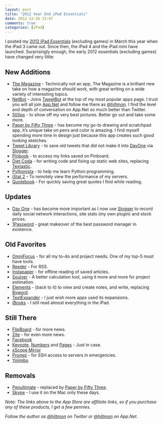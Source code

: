 ```yaml
---
layout: post
title: "2012 Year End iPad Essentials"
date: 2012-12-26 13:47
comments: true
categories: [iPad]
---
```


I posted my [2012 iPad Essentials](http://www.hiltmon.com/blog/2012/03/17/2012-ipad-essentials/) (excluding games) in March this year when the iPad 3 came out. Since then, the iPad 4 and the iPad mini have launched. Surprisingly enough, the early 2012 essentials (excluding games) have changed very little:

## New Additions

* [The Magazine](http://click.linksynergy.com/fs-bin/stat?id=V41G*FiMqjc&offerid=146261&type=3&subid=0&tmpid=1826&RD_PARM1=https%253A%252F%252Fitunes.apple.com%252Fus%252Fapp%252Fthe-magazine.%252Fid557744510%253Fmt%253D8%2526uo%253D4%2526partnerId%253D30) - Technically not an app, The Magazine is a brilliant new take on how a magazine should work, with great writing on a wide variety of interesting topics.
* [NetBot](http://click.linksynergy.com/fs-bin/stat?id=V41G*FiMqjc&offerid=146261&type=3&subid=0&tmpid=1826&RD_PARM1=https%253A%252F%252Fitunes.apple.com%252Fus%252Fapp%252Fnetbot-for-app.net-ipad-edition%252Fid563596528%253Fmt%253D8%2526uo%253D4%2526partnerId%253D30) - Joins [TweetBot](http://click.linksynergy.com/fs-bin/stat?id=V41G*FiMqjc&offerid=146261&type=3&subid=0&tmpid=1826&RD_PARM1=https%253A%252F%252Fitunes.apple.com%252Fus%252Fapp%252Ftweetbot-for-twitter-ipad%252Fid498801050%253Fmt%253D8%2526uo%253D4%2526partnerId%253D30) at the top of my most popular apps page. I trust you will all join [App.Net](https://join.app.net) and follow me there as [@hiltmon](http://alpha.app.net/hiltmon). I find the level and depth of conversation on App.Net so much better than Twitter.
* [500px](http://click.linksynergy.com/fs-bin/stat?id=V41G*FiMqjc&offerid=146261&type=3&subid=0&tmpid=1826&RD_PARM1=https%253A%252F%252Fitunes.apple.com%252Fus%252Fapp%252F500px%252Fid471965292%253Fmt%253D8%2526uo%253D4%2526partnerId%253D30) - to show off my very best pictures. Better go out and take some more.
* [Paper by Fifty Three](http://click.linksynergy.com/fs-bin/stat?id=V41G*FiMqjc&offerid=146261&type=3&subid=0&tmpid=1826&RD_PARM1=https%253A%252F%252Fitunes.apple.com%252Fus%252Fapp%252Fpaper-by-fiftythree%252Fid506003812%253Fmt%253D8%2526uo%253D4%2526partnerId%253D30) - has become my go-to drawing and scratchpad app, it’s unique take on pens and color is amazing. I find myself spending more time in design just because this app creates such good looking sketches.
* [Tweet Library](http://click.linksynergy.com/fs-bin/stat?id=V41G*FiMqjc&offerid=146261&type=3&subid=0&tmpid=1826&RD_PARM1=https%253A%252F%252Fitunes.apple.com%252Fus%252Fapp%252Ftweet-library%252Fid365768793%253Fmt%253D8%2526uo%253D4%2526partnerId%253D30) - to save old tweets that did not make it into [DayOne](http://click.linksynergy.com/fs-bin/stat?id=V41G*FiMqjc&offerid=146261&type=3&subid=0&tmpid=1826&RD_PARM1=https%253A%252F%252Fitunes.apple.com%252Fus%252Fapp%252Fday-one-journal%252Fid421706526%253Fmt%253D8%2526uo%253D4%2526partnerId%253D30) via [Slogger](http://ttscoff.github.com/Slogger/).
* [Pinbook](http://click.linksynergy.com/fs-bin/stat?id=V41G*FiMqjc&offerid=146261&type=3&subid=0&tmpid=1826&RD_PARM1=https%253A%252F%252Fitunes.apple.com%252Fus%252Fapp%252Fpinbook-for-pinboard%252Fid564452716%253Fmt%253D8%2526uo%253D4%2526partnerId%253D30) - to access my links saved on Pinboard.
* [Diet Coda](http://click.linksynergy.com/fs-bin/stat?id=V41G*FiMqjc&offerid=146261&type=3&subid=0&tmpid=1826&RD_PARM1=https%253A%252F%252Fitunes.apple.com%252Fus%252Fapp%252Fdiet-coda%252Fid500906297%253Fmt%253D8%2526uo%253D4%2526partnerId%253D30) - for writing code and fixing up static web sites, replacing [Textastic](http://click.linksynergy.com/fs-bin/stat?id=V41G*FiMqjc&offerid=146261&type=3&subid=0&tmpid=1826&RD_PARM1=https%253A%252F%252Fitunes.apple.com%252Fus%252Fapp%252Ftextastic-code-editor%252Fid383577124%253Fmt%253D8%2526uo%253D4%2526partnerId%253D30).
* [Pythonista](http://click.linksynergy.com/fs-bin/stat?id=V41G*FiMqjc&offerid=146261&type=3&subid=0&tmpid=1826&RD_PARM1=https%253A%252F%252Fitunes.apple.com%252Fus%252Fapp%252Fpythonista%252Fid528579881%253Fmt%253D8%2526uo%253D4%2526partnerId%253D30) - to help me learn Python programming.
* [iStat 2](http://click.linksynergy.com/fs-bin/stat?id=V41G*FiMqjc&offerid=146261&type=3&subid=0&tmpid=1826&RD_PARM1=https%253A%252F%252Fitunes.apple.com%252Fus%252Fapp%252Fistat-2%252Fid571129458%253Fmt%253D8%2526uo%253D4%2526partnerId%253D30) - To remotely view the performance of my servers.
* [Quotebook](http://click.linksynergy.com/fs-bin/stat?id=V41G*FiMqjc&offerid=146261&type=3&subid=0&tmpid=1826&RD_PARM1=https%253A%252F%252Fitunes.apple.com%252Fus%252Fapp%252Fquotebook-notebook-for-quotes%252Fid423726272%253Fmt%253D8%2526uo%253D4%2526partnerId%253D30) - For quickly saving great quotes I find while reading.

## Updates

* [Day One](http://click.linksynergy.com/fs-bin/stat?id=V41G*FiMqjc&offerid=146261&type=3&subid=0&tmpid=1826&RD_PARM1=https%253A%252F%252Fitunes.apple.com%252Fus%252Fapp%252Fday-one-journal%252Fid421706526%253Fmt%253D8%2526uo%253D4%2526partnerId%253D30) - has become more important as I now use [Slogger](http://ttscoff.github.com/Slogger/) to record daily social network interactions, site stats (my own plugin) and stock prices.
* [1Password](http://click.linksynergy.com/fs-bin/stat?id=V41G*FiMqjc&offerid=146261&type=3&subid=0&tmpid=1826&RD_PARM1=https%253A%252F%252Fitunes.apple.com%252Fus%252Fapp%252F1password%252Fid568903335%253Fmt%253D8%2526uo%253D4%2526partnerId%253D30) - great makeover of the best password manager in existence.

## Old Favorites

* [OmniFocus](http://click.linksynergy.com/fs-bin/stat?id=V41G*FiMqjc&offerid=146261&type=3&subid=0&tmpid=1826&RD_PARM1=https%253A%252F%252Fitunes.apple.com%252Fus%252Fapp%252Fomnifocus-for-ipad%252Fid383804552%253Fmt%253D8%2526uo%253D4%2526partnerId%253D30) - for all my to-do and project needs. One of my top-5 must have tools.
* [Reeder](http://click.linksynergy.com/fs-bin/stat?id=V41G*FiMqjc&offerid=146261&type=3&subid=0&tmpid=1826&RD_PARM1=https%253A%252F%252Fitunes.apple.com%252Fus%252Fapp%252Freeder-for-ipad%252Fid375661689%253Fmt%253D8%2526uo%253D4%2526partnerId%253D30) - For RSS.
* [Instapaper](http://click.linksynergy.com/fs-bin/stat?id=V41G*FiMqjc&offerid=146261&type=3&subid=0&tmpid=1826&RD_PARM1=https%253A%252F%252Fitunes.apple.com%252Fus%252Fapp%252Finstapaper%252Fid288545208%253Fmt%253D8%2526uo%253D4%2526partnerId%253D30) - for offline reading of saved articles.
* [Soulver](http://click.linksynergy.com/fs-bin/stat?id=V41G*FiMqjc&offerid=146261&type=3&subid=0&tmpid=1826&RD_PARM1=https%253A%252F%252Fitunes.apple.com%252Fus%252Fapp%252Fsoulver-for-ipad%252Fid371982536%253Fmt%253D8%2526uo%253D4%2526partnerId%253D30) - A better calculation tool, using it more and more for project estimation.
* [Elements](http://click.linksynergy.com/fs-bin/stat?id=V41G*FiMqjc&offerid=146261&type=3&subid=0&tmpid=1826&RD_PARM1=https%253A%252F%252Fitunes.apple.com%252Fus%252Fapp%252Felements-for-dropbox-markdown%252Fid382752422%253Fmt%253D8%2526uo%253D4%2526partnerId%253D30) - (back to it) to view and create notes, and write, replacing [Byword](http://click.linksynergy.com/fs-bin/stat?id=V41G*FiMqjc&offerid=146261&type=3&subid=0&tmpid=1826&RD_PARM1=https%253A%252F%252Fitunes.apple.com%252Fus%252Fapp%252Fbyword%252Fid482063361%253Fmt%253D8%2526uo%253D4%2526partnerId%253D30).
* [TextExpander](http://click.linksynergy.com/fs-bin/stat?id=V41G*FiMqjc&offerid=146261&type=3&subid=0&tmpid=1826&RD_PARM1=https%253A%252F%252Fitunes.apple.com%252Fus%252Fapp%252Ftextexpander%252Fid326180690%253Fmt%253D8%2526uo%253D4%2526partnerId%253D30) - I just wish more apps used its expansions.
* [iBooks](http://click.linksynergy.com/fs-bin/stat?id=V41G*FiMqjc&offerid=146261&type=3&subid=0&tmpid=1826&RD_PARM1=https%253A%252F%252Fitunes.apple.com%252Fus%252Fapp%252Fibooks%252Fid364709193%253Fmt%253D8%2526uo%253D4%2526partnerId%253D30) - I still read almost everything in the iPad.

## Still There

* [FlipBoard](http://click.linksynergy.com/fs-bin/stat?id=V41G*FiMqjc&offerid=146261&type=3&subid=0&tmpid=1826&RD_PARM1=https%253A%252F%252Fitunes.apple.com%252Fus%252Fapp%252Fflipboard-your-social-news%252Fid358801284%253Fmt%253D8%2526uo%253D4%2526partnerId%253D30) - for more news.
* [Zite](http://click.linksynergy.com/fs-bin/stat?id=V41G*FiMqjc&offerid=146261&type=3&subid=0&tmpid=1826&RD_PARM1=https%253A%252F%252Fitunes.apple.com%252Fus%252Fapp%252Fzite-personalized-magazine%252Fid419752338%253Fmt%253D8%2526uo%253D4%2526partnerId%253D30) - for even more news.
* [Facebook](http://click.linksynergy.com/fs-bin/stat?id=V41G*FiMqjc&offerid=146261&type=3&subid=0&tmpid=1826&RD_PARM1=https%253A%252F%252Fitunes.apple.com%252Fus%252Fapp%252Ffacebook%252Fid284882215%253Fmt%253D8%2526uo%253D4%2526partnerId%253D30)
* [Keynote](http://click.linksynergy.com/fs-bin/stat?id=V41G*FiMqjc&offerid=146261&type=3&subid=0&tmpid=1826&RD_PARM1=https%253A%252F%252Fitunes.apple.com%252Fus%252Fapp%252Fkeynote%252Fid361285480%253Fmt%253D8%2526uo%253D4%2526partnerId%253D30), [Numbers](http://click.linksynergy.com/fs-bin/stat?id=V41G*FiMqjc&offerid=146261&type=3&subid=0&tmpid=1826&RD_PARM1=https%253A%252F%252Fitunes.apple.com%252Fus%252Fapp%252Fnumbers%252Fid361304891%253Fmt%253D8%2526uo%253D4%2526partnerId%253D30) and [Pages](http://click.linksynergy.com/fs-bin/stat?id=V41G*FiMqjc&offerid=146261&type=3&subid=0&tmpid=1826&RD_PARM1=https%253A%252F%252Fitunes.apple.com%252Fus%252Fapp%252Fpages%252Fid361309726%253Fmt%253D8%2526uo%253D4%2526partnerId%253D30) - Just in case.
* [xScope Mirror](http://click.linksynergy.com/fs-bin/stat?id=V41G*FiMqjc&offerid=146261&type=3&subid=0&tmpid=1826&RD_PARM1=https%253A%252F%252Fitunes.apple.com%252Fus%252Fapp%252Fxscope-mirror%252Fid488819289%253Fmt%253D8%2526uo%253D4%2526partnerId%253D30)
* [Prompt](http://click.linksynergy.com/fs-bin/stat?id=V41G*FiMqjc&offerid=146261&type=3&subid=0&tmpid=1826&RD_PARM1=https%253A%252F%252Fitunes.apple.com%252Fus%252Fapp%252Fprompt%252Fid421507115%253Fmt%253D8%2526uo%253D4%2526partnerId%253D30) - for SSH access to servers in emergencies.
* [Yojimbo](http://click.linksynergy.com/fs-bin/stat?id=V41G*FiMqjc&offerid=146261&type=3&subid=0&tmpid=1826&RD_PARM1=https%253A%252F%252Fitunes.apple.com%252Fus%252Fapp%252Fyojimbo-for-ipad%252Fid396307682%253Fmt%253D8%2526uo%253D4%2526partnerId%253D30)

## Removals

* [Penultimate](http://click.linksynergy.com/fs-bin/stat?id=V41G*FiMqjc&offerid=146261&type=3&subid=0&tmpid=1826&RD_PARM1=https%253A%252F%252Fitunes.apple.com%252Fus%252Fapp%252Fpenultimate%252Fid354098826%253Fmt%253D8%2526uo%253D4%2526partnerId%253D30) - replaced by [Paper by Fifty Three](http://click.linksynergy.com/fs-bin/stat?id=V41G*FiMqjc&offerid=146261&type=3&subid=0&tmpid=1826&RD_PARM1=https%253A%252F%252Fitunes.apple.com%252Fus%252Fapp%252Fpaper-by-fiftythree%252Fid506003812%253Fmt%253D8%2526uo%253D4%2526partnerId%253D30).
* [Skype](http://click.linksynergy.com/fs-bin/stat?id=V41G*FiMqjc&offerid=146261&type=3&subid=0&tmpid=1826&RD_PARM1=https%253A%252F%252Fitunes.apple.com%252Fus%252Fapp%252Fskype-for-ipad%252Fid442012681%253Fmt%253D8%2526uo%253D4%2526partnerId%253D30) - I use it on the Mac only these days.

*Note: The links above to the App Store are affiliate links, so if you purchase any of these products, I get a few pennies.*

*Follow the author as [@hiltmon](http://twitter.com/hiltmon) on Twitter or [@hiltmon](http://alpha.app.net/hiltmon) on App.Net.*